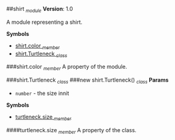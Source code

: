 <a name="module_shirt"></a>
##shirt <sub>*module*</sub>
**Version**: 1.0  

A module representing a shirt.

  
**Symbols**  
  * [shirt.color <sub>*member*</sub>](#module_shirt.color)
  * [shirt.Turtleneck <sub>*class*</sub>](#module_shirt.Turtleneck)

<a name="module_shirt.color"></a>
###shirt.color <sub>*member*</sub>
A property of the module.

  
<a name="module_shirt.Turtleneck"></a>

###shirt.Turtleneck <sub>*class*</sub>
<a name="module_shirt.Turtleneck"></a>
###new shirt.Turtleneck() <sub>*class*</sub>
**Params**

-  `number` - the size innit

**Symbols**  
  * [turtleneck.size <sub>*member*</sub>](#module_shirt.Turtleneck#size)

<a name="module_shirt.Turtleneck#size"></a>
####turtleneck.size <sub>*member*</sub>
A property of the class.

  
